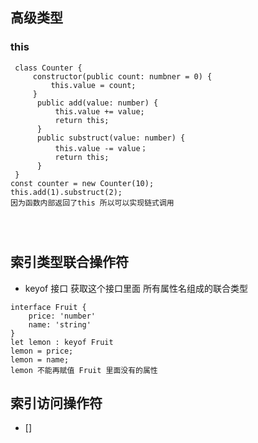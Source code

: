 ## 高级类型
###  this
```
 class Counter {
     constructor(public count: numbner = 0) {
         this.value = count;
     }
      public add(value: number) {
          this.value += value;
          return this;
      }
      public substruct(value: number) {
          this.value -= value；
          return this;
      }
 }
const counter = new Counter(10);
this.add(1).substruct(2);
因为函数内部返回了this 所以可以实现链式调用




```
## 索引类型联合操作符
* keyof 接口 获取这个接口里面 所有属性名组成的联合类型
```
interface Fruit {
    price: 'number'
    name: 'string'
}
let lemon : keyof Fruit
lemon = price;
lemon = name;
lemon 不能再赋值 Fruit 里面没有的属性
```
## 索引访问操作符
* []